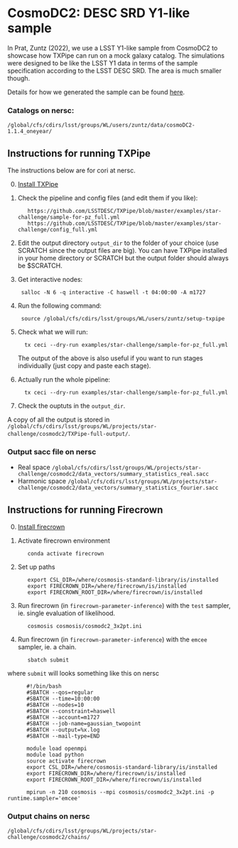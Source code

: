 # CosmoDC2: DESC SRD Y1-like sample 

In Prat, Zuntz (2022), we use a LSST Y1-like sample from CosmoDC2 to showcase how TXPipe can run on a mock galaxy catalog. The simulations were designed to be like the LSST Y1 data in terms of the sample specification according to the LSST DESC SRD. The area is much smaller though.

Details for how we generated the sample can be found [here](https://github.com/LSSTDESC/star-challenge/tree/inference/cosmodc2-srd-sample/generation).

### Catalogs on nersc:

`/global/cfs/cdirs/lsst/groups/WL/users/zuntz/data/cosmoDC2-1.1.4_oneyear/`

## Instructions for running TXPipe

The instructions below are for cori at nersc. 

0. [Install TXPipe](https://github.com/LSSTDESC/star-challenge/tree/inference#txpipe)

1. Check the pipeline and config files (and edit them if you like):

          https://github.com/LSSTDESC/TXPipe/blob/master/examples/star-challenge/sample-for-pz_full.yml
          https://github.com/LSSTDESC/TXPipe/blob/master/examples/star-challenge/config_full.yml

2. Edit the output directory `output_dir` to the folder of your choice (use SCRATCH since the output files are big). 
   You can have TXPipe installed in your home directory or SCRATCH but the output folder should always be $SCRATCH. 

3. Get interactive nodes:

        salloc -N 6 -q interactive -C haswell -t 04:00:00 -A m1727
  
4. Run the following command:

        source /global/cfs/cdirs/lsst/groups/WL/users/zuntz/setup-txpipe

5. Check what we will run:

         tx ceci --dry-run examples/star-challenge/sample-for-pz_full.yml

   The output of the above is also useful if you want to run stages individually (just copy and paste each stage).
    
6. Actually run the whole pipeline:

         tx ceci --dry-run examples/star-challenge/sample-for-pz_full.yml

7. Check the ouptuts in the `output_dir`. 

A copy of all the output is stored in `/global/cfs/cdirs/lsst/groups/WL/projects/star-challenge/cosmodc2/TXPipe-full-output/`. 


### Output sacc file on nersc

* Real space `/global/cfs/cdirs/lsst/groups/WL/projects/star-challenge/cosmodc2/data_vectors/summary_statistics_real.sacc`
* Harmonic space `/global/cfs/cdirs/lsst/groups/WL/projects/star-challenge/cosmodc2/data_vectors/summary_statistics_fourier.sacc`

## Instructions for running Firecrown

0. [Install firecrown](https://github.com/LSSTDESC/star-challenge/tree/inference#firecrown)

1. Activate firecrown environment
          
          conda activate firecrown

2. Set up paths

          export CSL_DIR=/where/cosmosis-standard-library/is/installed
          export FIRECROWN_DIR=/where/firecrown/is/installed
          export FIRECROWN_ROOT_DIR=/where/firecrown/is/installed

3. Run firecrown (in `firecrown-parameter-inference`) with the `test` sampler, ie. single evaluation of likelihood. 

          cosmosis cosmosis/cosmodc2_3x2pt.ini

4. Run firecrown (in `firecrown-parameter-inference`) with the `emcee` sampler, ie. a chain. 

          sbatch submit

where `submit` will looks something like this on nersc

          #!/bin/bash                                                                   
          #SBATCH --qos=regular                                                              
          #SBATCH --time=10:00:00                                                             
          #SBATCH --nodes=10                                                               
          #SBATCH --constraint=haswell                                                          
          #SBATCH --account=m1727                                                             
          #SBATCH --job-name=gaussian_twopoint                                                      
          #SBATCH --output=%x.log                                                             
          #SBATCH --mail-type=END
          
          module load openmpi
          module load python
          source activate firecrown
          export CSL_DIR=/where/cosmosis-standard-library/is/installed
          export FIRECROWN_DIR=/where/firecrown/is/installed
          export FIRECROWN_ROOT_DIR=/where/firecrown/is/installed

          mpirun -n 210 cosmosis --mpi cosmosis/cosmodc2_3x2pt.ini -p  runtime.sampler='emcee'


### Output chains on nersc 

`/global/cfs/cdirs/lsst/groups/WL/projects/star-challenge/cosmodc2/chains/`




